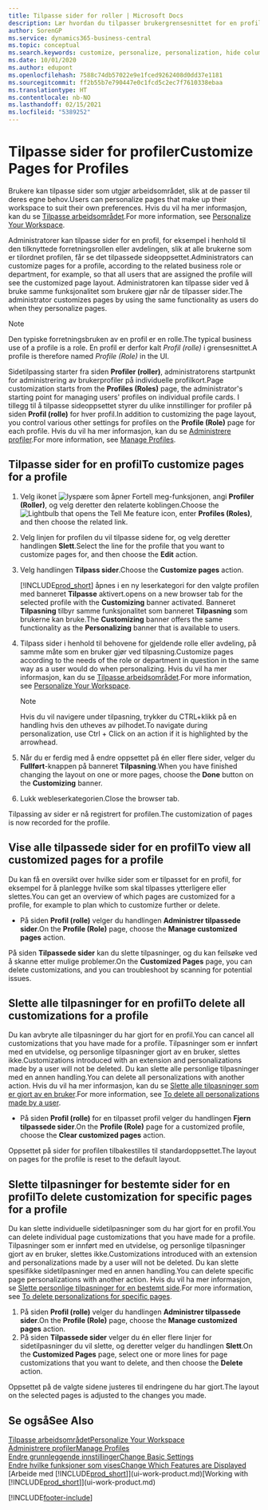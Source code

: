 ```yaml
---
title: Tilpasse sider for roller | Microsoft Docs
description: Lær hvordan du tilpasser brukergrensesnittet for en profil (rolle), slik at alle brukere som har tilordnet rollen, ser et tilpasset arbeidsområde.
author: SorenGP
ms.service: dynamics365-business-central
ms.topic: conceptual
ms.search.keywords: customize, personalize, personalization, hide columns, remove fields, move fields
ms.date: 10/01/2020
ms.author: edupont
ms.openlocfilehash: 7588c74db57022e9e1fced9262408d0dd37e1181
ms.sourcegitcommit: ff2b55b7e790447e0c1fcd5c2ec7f7610338ebaa
ms.translationtype: HT
ms.contentlocale: nb-NO
ms.lasthandoff: 02/15/2021
ms.locfileid: "5389252"
---
```

# <a name="customize-pages-for-profiles"></a><span data-ttu-id="8d6e1-103">Tilpasse sider for profiler</span><span class="sxs-lookup"><span data-stu-id="8d6e1-103">Customize Pages for Profiles</span></span>
<span data-ttu-id="8d6e1-104">Brukere kan tilpasse sider som utgjør arbeidsområdet, slik at de passer til deres egne behov.</span><span class="sxs-lookup"><span data-stu-id="8d6e1-104">Users can personalize pages that make up their workspace to suit their own preferences.</span></span> <span data-ttu-id="8d6e1-105">Hvis du vil ha mer informasjon, kan du se [Tilpasse arbeidsområdet](ui-personalization-user.md).</span><span class="sxs-lookup"><span data-stu-id="8d6e1-105">For more information, see [Personalize Your Workspace](ui-personalization-user.md).</span></span>

<span data-ttu-id="8d6e1-106">Administratorer kan tilpasse sider for en profil, for eksempel i henhold til den tilknyttede forretningsrollen eller avdelingen, slik at alle brukerne som er tilordnet profilen, får se det tilpassede sideoppsettet.</span><span class="sxs-lookup"><span data-stu-id="8d6e1-106">Administrators can customize pages for a profile, according to the related business role or department, for example, so that all users that are assigned the profile will see the customized page layout.</span></span> <span data-ttu-id="8d6e1-107">Administratoren kan tilpasse sider ved å bruke samme funksjonalitet som brukere gjør når de tilpasser sider.</span><span class="sxs-lookup"><span data-stu-id="8d6e1-107">The administrator customizes pages by using the same functionality as users do when they personalize pages.</span></span>

> [!NOTE]
> <span data-ttu-id="8d6e1-108">Den typiske forretningsbruken av en profil er en rolle.</span><span class="sxs-lookup"><span data-stu-id="8d6e1-108">The typical business use of a profile is a role.</span></span> <span data-ttu-id="8d6e1-109">En profil er derfor kalt *Profil (rolle)* i grensesnittet.</span><span class="sxs-lookup"><span data-stu-id="8d6e1-109">A profile is therefore named *Profile (Role)* in the UI.</span></span>

<span data-ttu-id="8d6e1-110">Sidetilpassing starter fra siden **Profiler (roller)**, administratorens startpunkt for administrering av brukerprofiler på individuelle profilkort.</span><span class="sxs-lookup"><span data-stu-id="8d6e1-110">Page customization starts from the **Profiles (Roles)** page, the administrator's starting point for managing users' profiles on individual profile cards.</span></span> <span data-ttu-id="8d6e1-111">I tillegg til å tilpasse sideoppsettet styrer du ulike innstillinger for profiler på siden **Profil (rolle)** for hver profil.</span><span class="sxs-lookup"><span data-stu-id="8d6e1-111">In addition to customizing the page layout, you control various other settings for profiles on the **Profile (Role)** page for each profile.</span></span> <span data-ttu-id="8d6e1-112">Hvis du vil ha mer informasjon, kan du se [Administrere profiler](admin-users-profiles-roles.md).</span><span class="sxs-lookup"><span data-stu-id="8d6e1-112">For more information, see [Manage Profiles](admin-users-profiles-roles.md).</span></span>

## <a name="to-customize-pages-for-a-profile"></a><span data-ttu-id="8d6e1-113">Tilpasse sider for en profil</span><span class="sxs-lookup"><span data-stu-id="8d6e1-113">To customize pages for a profile</span></span>
1. <span data-ttu-id="8d6e1-114">Velg ikonet ![lyspære som åpner Fortell meg-funksjonen](media/ui-search/search_small.png "Fortell hva du vil gjøre"), angi **Profiler (Roller)**, og velg deretter den relaterte koblingen.</span><span class="sxs-lookup"><span data-stu-id="8d6e1-114">Choose the ![Lightbulb that opens the Tell Me feature](media/ui-search/search_small.png "Tell me what you want to do") icon, enter **Profiles (Roles)**, and then choose the related link.</span></span>
2. <span data-ttu-id="8d6e1-115">Velg linjen for profilen du vil tilpasse sidene for, og velg deretter handlingen **Slett**.</span><span class="sxs-lookup"><span data-stu-id="8d6e1-115">Select the line for the profile that you want to customize pages for, and then choose the **Edit** action.</span></span>
3. <span data-ttu-id="8d6e1-116">Velg handlingen **Tilpass sider**.</span><span class="sxs-lookup"><span data-stu-id="8d6e1-116">Choose the **Customize pages** action.</span></span>

    [!INCLUDE[prod_short](includes/prod_short.md)] <span data-ttu-id="8d6e1-117">åpnes i en ny leserkategori for den valgte profilen med banneret **Tilpasse** aktivert.</span><span class="sxs-lookup"><span data-stu-id="8d6e1-117">opens on a new browser tab for the selected profile with the **Customizing** banner activated.</span></span> <span data-ttu-id="8d6e1-118">Banneret **Tilpasning** tilbyr samme funksjonalitet som banneret **Tilpasning** som brukerne kan bruke.</span><span class="sxs-lookup"><span data-stu-id="8d6e1-118">The **Customizing** banner offers the same functionality as the **Personalizing** banner that is available to users.</span></span>

4. <span data-ttu-id="8d6e1-119">Tilpass sider i henhold til behovene for gjeldende rolle eller avdeling, på samme måte som en bruker gjør ved tilpasning.</span><span class="sxs-lookup"><span data-stu-id="8d6e1-119">Customize pages according to the needs of the role or department in question in the same way as a user would do when personalizing.</span></span> <span data-ttu-id="8d6e1-120">Hvis du vil ha mer informasjon, kan du se [Tilpasse arbeidsområdet](ui-personalization-user.md).</span><span class="sxs-lookup"><span data-stu-id="8d6e1-120">For more information, see [Personalize Your Workspace](ui-personalization-user.md).</span></span>

    > [!NOTE]
    > <span data-ttu-id="8d6e1-121">Hvis du vil navigere under tilpasning, trykker du CTRL+klikk på en handling hvis den utheves av pilhodet.</span><span class="sxs-lookup"><span data-stu-id="8d6e1-121">To navigate during personalization, use Ctrl + Click on an action if it is highlighted by the arrowhead.</span></span>

5. <span data-ttu-id="8d6e1-122">Når du er ferdig med å endre oppsettet på én eller flere sider, velger du **Fullført**-knappen på banneret **Tilpasning**.</span><span class="sxs-lookup"><span data-stu-id="8d6e1-122">When you have finished changing the layout on one or more pages, choose the **Done** button on the **Customizing** banner.</span></span>
6. <span data-ttu-id="8d6e1-123">Lukk webleserkategorien.</span><span class="sxs-lookup"><span data-stu-id="8d6e1-123">Close the browser tab.</span></span>

<span data-ttu-id="8d6e1-124">Tilpassing av sider er nå registrert for profilen.</span><span class="sxs-lookup"><span data-stu-id="8d6e1-124">The customization of pages is now recorded for the profile.</span></span>

## <a name="to-view-all-customized-pages-for-a-profile"></a><span data-ttu-id="8d6e1-125">Vise alle tilpassede sider for en profil</span><span class="sxs-lookup"><span data-stu-id="8d6e1-125">To view all customized pages for a profile</span></span>

<span data-ttu-id="8d6e1-126">Du kan få en oversikt over hvilke sider som er tilpasset for en profil, for eksempel for å planlegge hvilke som skal tilpasses ytterligere eller slettes.</span><span class="sxs-lookup"><span data-stu-id="8d6e1-126">You can get an overview of which pages are customized for a profile, for example to plan which to customize further or delete.</span></span>

- <span data-ttu-id="8d6e1-127">På siden **Profil (rolle)** velger du handlingen **Administrer tilpassede sider**.</span><span class="sxs-lookup"><span data-stu-id="8d6e1-127">On the **Profile (Role)** page, choose the **Manage customized pages** action.</span></span>

<span data-ttu-id="8d6e1-128">På siden **Tilpassede sider** kan du slette tilpasninger, og du kan feilsøke ved å skanne etter mulige problemer.</span><span class="sxs-lookup"><span data-stu-id="8d6e1-128">On the **Customized Pages** page, you can delete customizations, and you can troubleshoot by scanning for potential issues.</span></span>  

## <a name="to-delete-all-customizations-for-a-profile"></a><span data-ttu-id="8d6e1-129">Slette alle tilpasninger for en profil</span><span class="sxs-lookup"><span data-stu-id="8d6e1-129">To delete all customizations for a profile</span></span>
<span data-ttu-id="8d6e1-130">Du kan avbryte alle tilpasninger du har gjort for en profil.</span><span class="sxs-lookup"><span data-stu-id="8d6e1-130">You can cancel all customizations that you have made for a profile.</span></span> <span data-ttu-id="8d6e1-131">Tilpasninger som er innført med en utvidelse, og personlige tilpasninger gjort av en bruker, slettes ikke.</span><span class="sxs-lookup"><span data-stu-id="8d6e1-131">Customizations introduced with an extension and personalizations made by a user will not be deleted.</span></span> <span data-ttu-id="8d6e1-132">Du kan slette alle personlige tilpasninger med en annen handling.</span><span class="sxs-lookup"><span data-stu-id="8d6e1-132">You can delete all personalizations with another action.</span></span> <span data-ttu-id="8d6e1-133">Hvis du vil ha mer informasjon, kan du se [Slette alle tilpasninger som er gjort av en bruker](admin-users-profiles-roles.md#to-delete-all-personalizations-made-by-a-user).</span><span class="sxs-lookup"><span data-stu-id="8d6e1-133">For more information, see [To delete all personalizations made by a user](admin-users-profiles-roles.md#to-delete-all-personalizations-made-by-a-user).</span></span>

- <span data-ttu-id="8d6e1-134">På siden **Profil (rolle)** for en tilpasset profil velger du handlingen **Fjern tilpassede sider**.</span><span class="sxs-lookup"><span data-stu-id="8d6e1-134">On the **Profile (Role)** page for a customized profile, choose the **Clear customized pages** action.</span></span>

<span data-ttu-id="8d6e1-135">Oppsettet på sider for profilen tilbakestilles til standardoppsettet.</span><span class="sxs-lookup"><span data-stu-id="8d6e1-135">The layout on pages for the profile is reset to the default layout.</span></span>  

## <a name="to-delete-customization-for-specific-pages-for-a-profile"></a><span data-ttu-id="8d6e1-136">Slette tilpasninger for bestemte sider for en profil</span><span class="sxs-lookup"><span data-stu-id="8d6e1-136">To delete customization for specific pages for a profile</span></span>
<span data-ttu-id="8d6e1-137">Du kan slette individuelle sidetilpasninger som du har gjort for en profil.</span><span class="sxs-lookup"><span data-stu-id="8d6e1-137">You can delete individual page customizations that you have made for a profile.</span></span> <span data-ttu-id="8d6e1-138">Tilpasninger som er innført med en utvidelse, og personlige tilpasninger gjort av en bruker, slettes ikke.</span><span class="sxs-lookup"><span data-stu-id="8d6e1-138">Customizations introduced with an extension and personalizations made by a user will not be deleted.</span></span> <span data-ttu-id="8d6e1-139">Du kan slette spesifikke sidetilpasninger med en annen handling.</span><span class="sxs-lookup"><span data-stu-id="8d6e1-139">You can delete specific page personalizations with another action.</span></span> <span data-ttu-id="8d6e1-140">Hvis du vil ha mer informasjon, se [Slette personlige tilpasninger for en bestemt side](admin-users-profiles-roles.md#to-delete-personalizations-for-specific-pages).</span><span class="sxs-lookup"><span data-stu-id="8d6e1-140">For more information, see [To delete personalizations for specific pages](admin-users-profiles-roles.md#to-delete-personalizations-for-specific-pages).</span></span>

1. <span data-ttu-id="8d6e1-141">På siden **Profil (rolle)** velger du handlingen **Administrer tilpassede sider**.</span><span class="sxs-lookup"><span data-stu-id="8d6e1-141">On the **Profile (Role)** page, choose the **Manage customized pages** action.</span></span>
2. <span data-ttu-id="8d6e1-142">På siden **Tilpassede sider** velger du én eller flere linjer for sidetilpasninger du vil slette, og deretter velger du handlingen **Slett**.</span><span class="sxs-lookup"><span data-stu-id="8d6e1-142">On the **Customized Pages** page, select one or more lines for page customizations that you want to delete, and then choose the **Delete** action.</span></span>

<span data-ttu-id="8d6e1-143">Oppsettet på de valgte sidene justeres til endringene du har gjort.</span><span class="sxs-lookup"><span data-stu-id="8d6e1-143">The layout on the selected pages is adjusted to the changes you made.</span></span>

## <a name="see-also"></a><span data-ttu-id="8d6e1-144">Se også</span><span class="sxs-lookup"><span data-stu-id="8d6e1-144">See Also</span></span>

[<span data-ttu-id="8d6e1-145">Tilpasse arbeidsområdet</span><span class="sxs-lookup"><span data-stu-id="8d6e1-145">Personalize Your Workspace</span></span>](ui-personalization-user.md)  
[<span data-ttu-id="8d6e1-146">Administrere profiler</span><span class="sxs-lookup"><span data-stu-id="8d6e1-146">Manage Profiles</span></span>](admin-users-profiles-roles.md)  
[<span data-ttu-id="8d6e1-147">Endre grunnleggende innstillinger</span><span class="sxs-lookup"><span data-stu-id="8d6e1-147">Change Basic Settings</span></span>](ui-change-basic-settings.md)  
[<span data-ttu-id="8d6e1-148">Endre hvilke funksjoner som vises</span><span class="sxs-lookup"><span data-stu-id="8d6e1-148">Change Which Features are Displayed</span></span>](ui-experiences.md)  
<span data-ttu-id="8d6e1-149">[Arbeide med [!INCLUDE[prod_short](includes/prod_short.md)]](ui-work-product.md)</span><span class="sxs-lookup"><span data-stu-id="8d6e1-149">[Working with [!INCLUDE[prod_short](includes/prod_short.md)]](ui-work-product.md)</span></span>  


[!INCLUDE[footer-include](includes/footer-banner.md)]